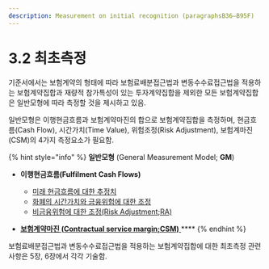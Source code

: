 ```yaml
---
description: Measurement on initial recognition (paragraphsB36–B95F)
---
```


# 3.2 최초측정

기준서에서는 보험계약의 형태에 따라 보험료배분접근법과 변동수수료접근법을 적용하는 보험계약집합과 재량적 참가특성이 있는 투자계약집합을 제외한 모든 보험계약집합은 일반모형에 따라 측정할 것을 제시하고 있음.&#x20;

일반모형은 이행현금흐름과 보험계약마진의 합으로 보험계약집합을 측정하며, 현금흐름(Cash Flow), 시간가치(Time Value), 위험조정(Risk Adjustment), 보험계마진(CSM)의 4가지 측정요소가 필요함.&#x20;

{% hint style="info" %}
**일반모형** (General Measurement Model; **GM**)

*   **이행현금흐름(Fulfilment Cash Flows)** &#x20;

    * [미래 현금흐름에 대한 추정치 ](3.2.1.md#undefined)
    * [화폐의 시간가치와 금융위험에 대한 조정](3.2.1.md#undefined-1)&#x20;
    * [비금융위험에 대한 조정(Risk Adjustment;RA) ](3.2.1.md#undefined-2)


* [**보험계약마진 (Contractual service margin;CSM)** ](3.2.1.md#undefined-3)****
{% endhint %}

보험료배분접근법과 변동수수료접근법을 적용하는 보험계약집합에 대한 최초측정 관련 사항은 5장, 6장에서 각각 기술함.   &#x20;